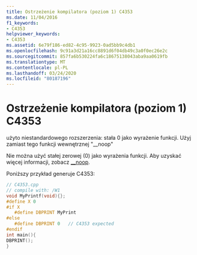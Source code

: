 ```yaml
---
title: Ostrzeżenie kompilatora (poziom 1) C4353
ms.date: 11/04/2016
f1_keywords:
- C4353
helpviewer_keywords:
- C4353
ms.assetid: 6e79f186-ed82-4c95-9923-0ad5bb9c4db1
ms.openlocfilehash: 9c91a3d21a16cc8891d6f04db49c3a0f0ec26e2c
ms.sourcegitcommit: 857fa6b530224fa6c18675138043aba9aa0619fb
ms.translationtype: MT
ms.contentlocale: pl-PL
ms.lasthandoff: 03/24/2020
ms.locfileid: "80187196"
---
```

# <a name="compiler-warning-level-1-c4353"></a>Ostrzeżenie kompilatora (poziom 1) C4353

użyto niestandardowego rozszerzenia: stała 0 jako wyrażenie funkcji. Użyj zamiast tego funkcji wewnętrznej "__noop"

Nie można użyć stałej zerowej (0) jako wyrażenia funkcji. Aby uzyskać więcej informacji, zobacz [__noop](../../intrinsics/noop.md).

Poniższy przykład generuje C4353:

```cpp
// C4353.cpp
// compile with: /W1
void MyPrintf(void){};
#define X 0
#if X
   #define DBPRINT MyPrint
#else
   #define DBPRINT 0   // C4353 expected
#endif
int main(){
DBPRINT();
}
```
